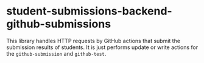 # student-submissions-backend-github-submissions

This library handles HTTP requests by GitHub actions that submit the submission results of students.
It is just performs update or write actions for the `github-submission` and `github-test`.
